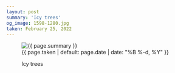```yaml
---
layout: post
summary: 'Icy trees'
og_image: 1598-1280.jpg
taken: February 25, 2022
---
```


<figure class="post" data-src="{{ site.assets_url }}/{{ page.og_image }}">
<img alt="{{ page.summary }}" sizes="(min-width: 700px) 50vw, calc(100vw - 2rem)" src="{{ site.assets_url }}/1598-640.jpg" srcset="{{ site.assets_url }}/1598-320.jpg 320w, {{ site.assets_url }}/1598-640.jpg 640w, {{ site.assets_url }}/1598-960.jpg 960w, {{ site.assets_url }}/1598-1280.jpg 1280w"/>
<figcaption>
<time>{{ page.taken | default: page.date | date: "%B %-d, %Y" }}</time>
<p>Icy trees</p>
</figcaption>
</figure>
